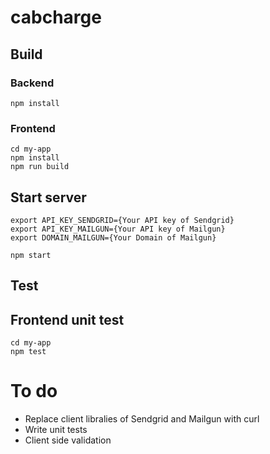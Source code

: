 # cabcharge

## Build

### Backend
```
npm install
```

### Frontend
```
cd my-app
npm install
npm run build
```

## Start server
```
export API_KEY_SENDGRID={Your API key of Sendgrid}
export API_KEY_MAILGUN={Your API key of Mailgun}
export DOMAIN_MAILGUN={Your Domain of Mailgun}

npm start
```

## Test
## Frontend unit test
```
cd my-app
npm test
```

# To do
- Replace client libralies of Sendgrid and Mailgun with curl
- Write unit tests
- Client side validation
